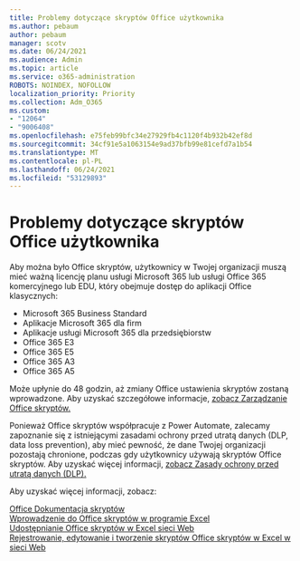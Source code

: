 ```yaml
---
title: Problemy dotyczące skryptów Office użytkownika
ms.author: pebaum
author: pebaum
manager: scotv
ms.date: 06/24/2021
ms.audience: Admin
ms.topic: article
ms.service: o365-administration
ROBOTS: NOINDEX, NOFOLLOW
localization_priority: Priority
ms.collection: Adm_O365
ms.custom:
- "12064"
- "9006408"
ms.openlocfilehash: e75feb99bfc34e27929fb4c1120f4b932b42ef8d
ms.sourcegitcommit: 34cf91e5a1063154e9ad37bfb99e81cefd7a1b54
ms.translationtype: MT
ms.contentlocale: pl-PL
ms.lasthandoff: 06/24/2021
ms.locfileid: "53129893"
---
```

# <a name="issues-related-to-office-scripts"></a>Problemy dotyczące skryptów Office użytkownika

Aby można było Office skryptów, użytkownicy w Twojej organizacji muszą mieć ważną licencję planu usługi Microsoft 365 lub usługi Office 365 komercyjnego lub EDU, który obejmuje dostęp do aplikacji Office klasycznych:

- Microsoft 365 Business Standard
- Aplikacje Microsoft 365 dla firm
- Aplikacje usługi Microsoft 365 dla przedsiębiorstw
- Office 365 E3
- Office 365 E5
- Office 365 A3
- Office 365 A5

Może upłynie do 48 godzin, aż zmiany Office ustawienia skryptów zostaną wprowadzone. Aby uzyskać szczegółowe informacje, [zobacz Zarządzanie Office skryptów.](/microsoft-365/admin/manage/manage-office-scripts-settings)

Ponieważ Office skryptów współpracuje z Power Automate, zalecamy zapoznanie się z istniejącymi zasadami ochrony przed utratą danych (DLP, data loss prevention), aby mieć pewność, że dane Twojej organizacji pozostają chronione, podczas gdy użytkownicy używają skryptów Office skryptów. Aby uzyskać więcej informacji, [zobacz Zasady ochrony przed utratą danych (DLP).](/power-automate/prevent-data-loss)

Aby uzyskać więcej informacji, zobacz:

[Office Dokumentacja skryptów](/office/dev/scripts/)<br/>
[Wprowadzenie do Office skryptów w programie Excel](https://support.microsoft.com/office/introduction-to-office-scripts-in-excel-9fbe283d-adb8-4f13-a75b-a81c6baf163a)<br/>
[Udostępnianie Office skryptów w Excel sieci Web](https://support.microsoft.com/office/sharing-office-scripts-in-excel-for-the-web-226eddbc-3a44-4540-acfe-fccda3d1122b)<br/>
[Rejestrowanie, edytowanie i tworzenie skryptów Office skryptów w Excel w sieci Web](/office/dev/scripts/tutorials/excel-tutorial)